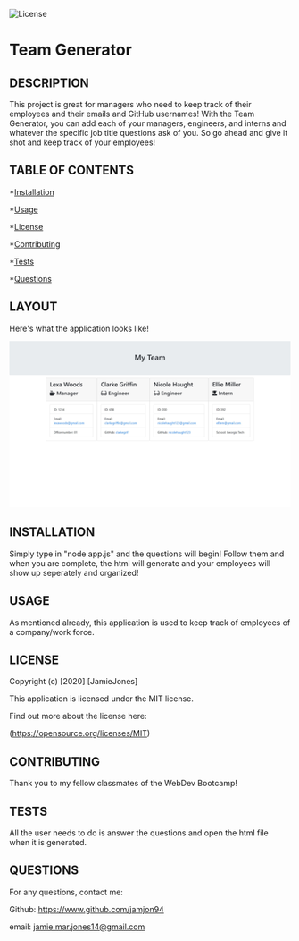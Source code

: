 ![License](https://img.shields.io/badge/MIT-jamjon94-green)

# Team Generator

## DESCRIPTION

This project is great for managers who need to keep track of their employees and their emails and GitHub usernames! With the Team Generator, you can add each of your managers, engineers, and interns and whatever the specific job title questions ask of you. So go ahead and give it shot and keep track of your employees!

## TABLE OF CONTENTS

\*[Installation](#Installation)

\*[Usage](#Usage)

\*[License](#License)

\*[Contributing](#Contributing)

\*[Tests](#Tests)

\*[Questions](#Questions)

## LAYOUT

Here's what the application looks like!

![Team-Generator](Assets/team-generator.jpg "Team Generator")

## INSTALLATION

Simply type in "node app.js" and the questions will begin! Follow them and when you are complete, the html will generate and your employees will show up seperately and organized!

## USAGE

As mentioned already, this application is used to keep track of employees of a company/work force.

## LICENSE

Copyright (c) [2020] [JamieJones]

This application is licensed under the MIT license.

Find out more about the license here:

(https://opensource.org/licenses/MIT)

## CONTRIBUTING

Thank you to my fellow classmates of the WebDev Bootcamp!

## TESTS

All the user needs to do is answer the questions and open the html file when it is generated.

## QUESTIONS

For any questions, contact me:

Github: https://www.github.com/jamjon94

email: jamie.mar.jones14@gmail.com

